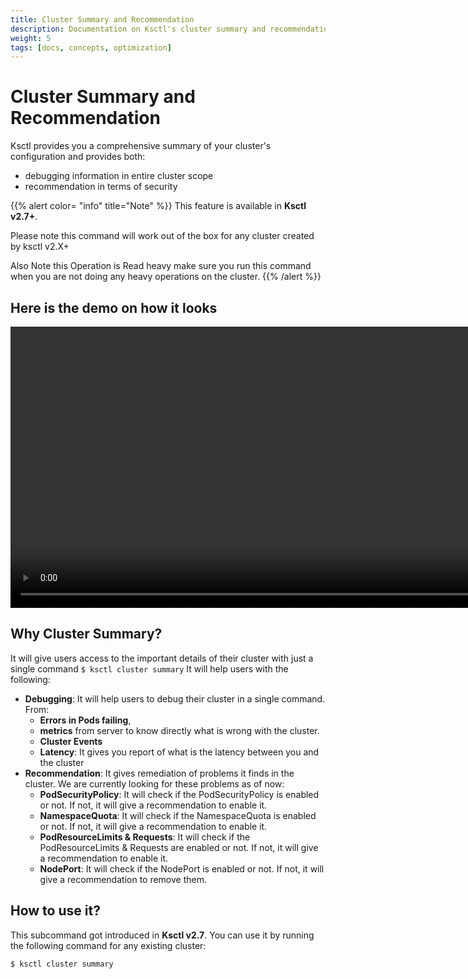 ```yaml
---
title: Cluster Summary and Recommendation
description: Documentation on Ksctl's cluster summary and recommendation features
weight: 5
tags: [docs, concepts, optimization]
---
```


# Cluster Summary and Recommendation

Ksctl provides you a comprehensive summary of your cluster's configuration and provides both:
- debugging information in entire cluster scope
- recommendation in terms of security

{{% alert color= "info" title="Note" %}}
This feature is available in **Ksctl v2.7+**.

Please note this command will work out of the box for any cluster created by ksctl v2.X+

Also Note this Operation is Read heavy make sure you run this command when you are not doing any heavy operations on the cluster.
{{% /alert %}}

## Here is the demo on how it looks

<video src="/img/cluster-summary.mp4" width="auto" height="450" controls></video>

## Why Cluster Summary?

It will give users access to the important details of their cluster with just a single command `$ ksctl cluster summary`
It will help users with the following:
- **Debugging**: It will help users to debug their cluster in a single command. From:
    - **Errors in Pods failing**, 
    - **metrics** from server to know directly what is wrong with the cluster. 
    - **Cluster Events**
    - **Latency**: It gives you report of what is the latency between you and the cluster
- **Recommendation**: It gives remediation of problems it finds in the cluster. We are currently looking for these problems as of now:
    - **PodSecurityPolicy**: It will check if the PodSecurityPolicy is enabled or not. If not, it will give a recommendation to enable it.
    - **NamespaceQuota**: It will check if the NamespaceQuota is enabled or not. If not, it will give a recommendation to enable it.
    - **PodResourceLimits & Requests**: It will check if the PodResourceLimits & Requests are enabled or not. If not, it will give a recommendation to enable it.
    - **NodePort**: It will check if the NodePort is enabled or not. If not, it will give a recommendation to remove them.

## How to use it?

This subcommand got introduced in **Ksctl v2.7**. You can use it by running the following command for any existing cluster:

```bash
$ ksctl cluster summary
```

